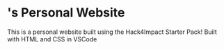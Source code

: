 # <Prasiddha Aravind>'s Personal Website
This is a personal website built using the Hack4Impact Starter Pack!
Built with HTML and CSS in VSCode